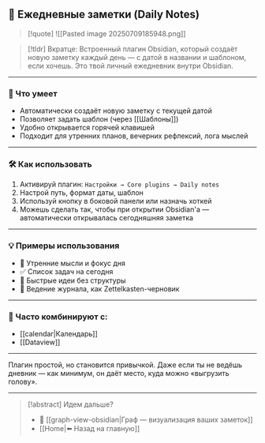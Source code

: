 ## 📅 Ежедневные заметки (Daily Notes)

>[!quote] ![[Pasted image 20250709185948.png]]

> [!tldr] Вкратце:
>  Встроенный плагин Obsidian, который создаёт новую заметку каждый день — с датой в названии и шаблоном, если хочешь. Это твой личный ежедневник внутри Obsidian.

---

### 🔧 Что умеет

- Автоматически создаёт новую заметку с текущей датой
- Позволяет задать шаблон (через [[Шаблоны]])
- Удобно открывается горячей клавишей
- Подходит для утренних планов, вечерних рефлексий, лога мыслей

---

### 🛠 Как использовать

1. Активируй плагин: `Настройки → Core plugins → Daily notes`
2. Настрой путь, формат даты, шаблон
3. Используй кнопку в боковой панели или назначь хоткей
4. Можешь сделать так, чтобы при открытии Obsidian'а — автоматически открывалась сегодняшняя заметка

---

### 💡 Примеры использования

- 🧠 Утренние мысли и фокус дня
- ✅ Список задач на сегодня
- 🔁 Быстрые идеи без структуры
- 📓 Ведение журнала, как Zettelkasten-черновик

---

### 📎 Часто комбинируют с:

- [[calendar|Календарь]]
- [[Dataview]]
---

Плагин простой, но становится привычкой. Даже если ты не ведёшь дневник — как минимум, он даёт место, куда можно «выгрузить голову».

---
> [!abstract] Идем дальше?
> - 🧠 [[graph-view-obsidian|Граф — визуализация ваших заметок]]
> - [[Home|⬅️ Назад на главную]]